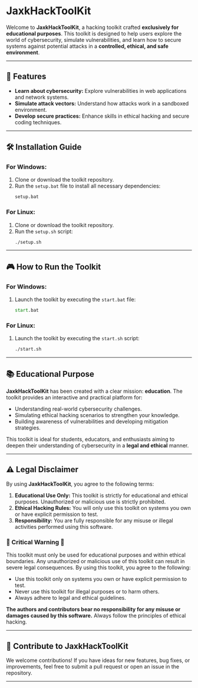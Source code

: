 # JaxkHackToolKit

Welcome to **JaxkHackToolKit**, a hacking toolkit crafted **exclusively for educational purposes**. This toolkit is designed to help users explore the world of cybersecurity, simulate vulnerabilities, and learn how to secure systems against potential attacks in a **controlled, ethical, and safe environment**.

---

## 🚀 Features

- **Learn about cybersecurity:** Explore vulnerabilities in web applications and network systems.
- **Simulate attack vectors:** Understand how attacks work in a sandboxed environment.
- **Develop secure practices:** Enhance skills in ethical hacking and secure coding techniques.

---

## 🛠️ Installation Guide

### For Windows:

1. Clone or download the toolkit repository.
2. Run the `setup.bat` file to install all necessary dependencies:
   ```cmd
   setup.bat
   ```

### For Linux:

1. Clone or download the toolkit repository.
2. Run the `setup.sh` script:
   ```bash
   ./setup.sh
   ```

---

## 🎮 How to Run the Toolkit

### For Windows:

1. Launch the toolkit by executing the `start.bat` file:
   ```cmd
   start.bat
   ```

### For Linux:

1. Launch the toolkit by executing the `start.sh` script:
   ```bash
   ./start.sh
   ```

---

## 📚 Educational Purpose

**JaxkHackToolKit** has been created with a clear mission: **education**. The toolkit provides an interactive and practical platform for:

- Understanding real-world cybersecurity challenges.
- Simulating ethical hacking scenarios to strengthen your knowledge.
- Building awareness of vulnerabilities and developing mitigation strategies.

This toolkit is ideal for students, educators, and enthusiasts aiming to deepen their understanding of cybersecurity in a **legal and ethical** manner.

---

## ⚠️ Legal Disclaimer

By using **JaxkHackToolKit**, you agree to the following terms:

1. **Educational Use Only:** This toolkit is strictly for educational and ethical purposes. Unauthorized or malicious use is strictly prohibited.
2. **Ethical Hacking Rules:** You will only use this toolkit on systems you own or have explicit permission to test.
3. **Responsibility:** You are fully responsible for any misuse or illegal activities performed using this software.

### 🚨 Critical Warning 🚨

This toolkit must only be used for educational purposes and within ethical boundaries. Any unauthorized or malicious use of this toolkit can result in severe legal consequences. By using this toolkit, you agree to the following:

- Use this toolkit only on systems you own or have explicit permission to test.
- Never use this toolkit for illegal purposes or to harm others.
- Always adhere to legal and ethical guidelines.

**The authors and contributors bear no responsibility for any misuse or damages caused by this software.** Always follow the principles of ethical hacking.

---

## 🌟 Contribute to JaxkHackToolKit

We welcome contributions! If you have ideas for new features, bug fixes, or improvements, feel free to submit a pull request or open an issue in the repository.

---
